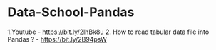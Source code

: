# Data-School-Pandas
1.Youtube - https://bit.ly/2lhBk8u
2. How to read tabular data file into Pandas ? - https://bit.ly/2B94psW
